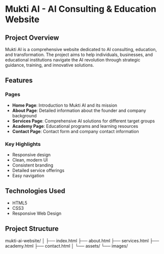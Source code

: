 # Mukti AI - AI Consulting & Education Website

## Project Overview

Mukti AI is a comprehensive website dedicated to AI consulting, education, and transformation. The project aims to help individuals, businesses, and educational institutions navigate the AI revolution through strategic guidance, training, and innovative solutions.

## Features

### Pages
- **Home Page**: Introduction to Mukti AI and its mission
- **About Page**: Detailed information about the founder and company background
- **Services Page**: Comprehensive AI solutions for different target groups
- **Academy Page**: Educational programs and learning resources
- **Contact Page**: Contact form and company contact information

### Key Highlights
- Responsive design
- Clean, modern UI
- Consistent branding
- Detailed service offerings
- Easy navigation

## Technologies Used

- HTML5
- CSS3
- Responsive Web Design

## Project Structure
mukti-ai-website/
│
├── index.html
├── about.html
├── services.html
├── academy.html
├── contact.html
│
└── assets/
└── images/